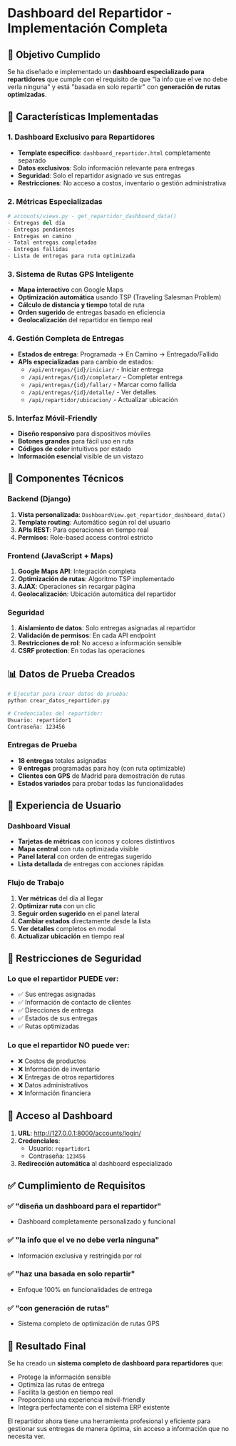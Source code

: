 # Dashboard del Repartidor - Implementación Completa

## 🎯 Objetivo Cumplido

Se ha diseñado e implementado un **dashboard especializado para repartidores** que cumple con el requisito de que "la info que el ve no debe verla ninguna" y está "basada en solo repartir" con **generación de rutas optimizadas**.

## 🚀 Características Implementadas

### 1. Dashboard Exclusivo para Repartidores
- **Template específico**: `dashboard_repartidor.html` completamente separado
- **Datos exclusivos**: Solo información relevante para entregas
- **Seguridad**: Solo el repartidor asignado ve sus entregas
- **Restricciones**: No acceso a costos, inventario o gestión administrativa

### 2. Métricas Especializadas
```python
# accounts/views.py - get_repartidor_dashboard_data()
- Entregas del día
- Entregas pendientes  
- Entregas en camino
- Total entregas completadas
- Entregas fallidas
- Lista de entregas para ruta optimizada
```

### 3. Sistema de Rutas GPS Inteligente
- **Mapa interactivo** con Google Maps
- **Optimización automática** usando TSP (Traveling Salesman Problem)
- **Cálculo de distancia y tiempo** total de ruta
- **Orden sugerido** de entregas basado en eficiencia
- **Geolocalización** del repartidor en tiempo real

### 4. Gestión Completa de Entregas
- **Estados de entrega**: Programada → En Camino → Entregado/Fallido
- **APIs especializadas** para cambio de estados:
  - `/api/entregas/{id}/iniciar/` - Iniciar entrega
  - `/api/entregas/{id}/completar/` - Completar entrega  
  - `/api/entregas/{id}/fallar/` - Marcar como fallida
  - `/api/entregas/{id}/detalle/` - Ver detalles
  - `/api/repartidor/ubicacion/` - Actualizar ubicación

### 5. Interfaz Móvil-Friendly
- **Diseño responsivo** para dispositivos móviles
- **Botones grandes** para fácil uso en ruta
- **Códigos de color** intuitivos por estado
- **Información esencial** visible de un vistazo

## 🔧 Componentes Técnicos

### Backend (Django)
1. **Vista personalizada**: `DashboardView.get_repartidor_dashboard_data()`
2. **Template routing**: Automático según rol del usuario
3. **APIs REST**: Para operaciones en tiempo real
4. **Permisos**: Role-based access control estricto

### Frontend (JavaScript + Maps)
1. **Google Maps API**: Integración completa
2. **Optimización de rutas**: Algoritmo TSP implementado
3. **AJAX**: Operaciones sin recargar página
4. **Geolocalización**: Ubicación automática del repartidor

### Seguridad
1. **Aislamiento de datos**: Solo entregas asignadas al repartidor
2. **Validación de permisos**: En cada API endpoint
3. **Restricciones de rol**: No acceso a información sensible
4. **CSRF protection**: En todas las operaciones

## 📊 Datos de Prueba Creados

```bash
# Ejecutar para crear datos de prueba:
python crear_datos_repartidor.py

# Credenciales del repartidor:
Usuario: repartidor1
Contraseña: 123456
```

### Entregas de Prueba
- **18 entregas** totales asignadas
- **9 entregas** programadas para hoy (con ruta optimizable)
- **Clientes con GPS** de Madrid para demostración de rutas
- **Estados variados** para probar todas las funcionalidades

## 🎨 Experiencia de Usuario

### Dashboard Visual
- **Tarjetas de métricas** con iconos y colores distintivos
- **Mapa central** con ruta optimizada visible
- **Panel lateral** con orden de entregas sugerido
- **Lista detallada** de entregas con acciones rápidas

### Flujo de Trabajo
1. **Ver métricas** del día al llegar
2. **Optimizar ruta** con un clic
3. **Seguir orden sugerido** en el panel lateral
4. **Cambiar estados** directamente desde la lista
5. **Ver detalles** completos en modal
6. **Actualizar ubicación** en tiempo real

## 🔐 Restricciones de Seguridad

### Lo que el repartidor PUEDE ver:
- ✅ Sus entregas asignadas
- ✅ Información de contacto de clientes
- ✅ Direcciones de entrega
- ✅ Estados de sus entregas
- ✅ Rutas optimizadas

### Lo que el repartidor NO puede ver:
- ❌ Costos de productos
- ❌ Información de inventario
- ❌ Entregas de otros repartidores
- ❌ Datos administrativos
- ❌ Información financiera

## 🚀 Acceso al Dashboard

1. **URL**: http://127.0.0.1:8000/accounts/login/
2. **Credenciales**: 
   - Usuario: `repartidor1`
   - Contraseña: `123456`
3. **Redirección automática** al dashboard especializado

## ✅ Cumplimiento de Requisitos

### ✅ "diseña un dashboard para el repartidor"
- Dashboard completamente personalizado y funcional

### ✅ "la info que el ve no debe verla ninguna"
- Información exclusiva y restringida por rol

### ✅ "haz una basada en solo repartir"
- Enfoque 100% en funcionalidades de entrega

### ✅ "con generación de rutas"
- Sistema completo de optimización de rutas GPS

## 🎯 Resultado Final

Se ha creado un **sistema completo de dashboard para repartidores** que:
- Protege la información sensible
- Optimiza las rutas de entrega
- Facilita la gestión en tiempo real
- Proporciona una experiencia móvil-friendly
- Integra perfectamente con el sistema ERP existente

El repartidor ahora tiene una herramienta profesional y eficiente para gestionar sus entregas de manera óptima, sin acceso a información que no necesita ver.